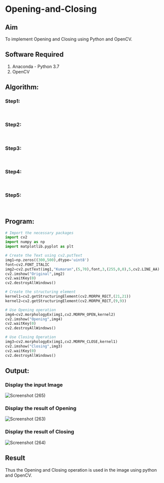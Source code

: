 # Opening-and-Closing

## Aim
To implement Opening and Closing using Python and OpenCV.

## Software Required
1. Anaconda - Python 3.7
2. OpenCV
## Algorithm:
### Step1:
<br>


### Step2:
<br>

### Step3:
<br>

### Step4:
<br>

### Step5:
<br>

 
## Program:

``` Python
# Import the necessary packages
import cv2
import numpy as np
import matplotlib.pyplot as plt

# Create the Text using cv2.putText
img1=np.zeros((300,500),dtype='uint8')
font=cv2.FONT_ITALIC
img2=cv2.putText(img1,"Kumaran",(5,70),font,3,(255,0,0),5,cv2.LINE_AA)
cv2.imshow("Original",img2)
cv2.waitKey(0)
cv2.destroyAllWindows()

# Create the structuring element
kernel1=cv2.getStructuringElement(cv2.MORPH_RECT,(21,21))
kernel2=cv2.getStructuringElement(cv2.MORPH_RECT,(9,9))

# Use Opening operation
img4=cv2.morphologyEx(img1,cv2.MORPH_OPEN,kernel2)
cv2.imshow("Opening",img4)
cv2.waitKey(0)
cv2.destroyAllWindows()

# Use Closing Operation
img3=cv2.morphologyEx(img1,cv2.MORPH_CLOSE,kernel1)
cv2.imshow("Closing",img3)
cv2.waitKey(0)
cv2.destroyAllWindows()
```

## Output:
### Display the input Image
![Screenshot (265)](https://user-images.githubusercontent.com/75243072/170283039-cdbe844a-c23d-4839-9048-11e8fec192f9.png)

### Display the result of Opening
![Screenshot (263)](https://user-images.githubusercontent.com/75243072/170283157-5ddebff2-9d12-4cd3-9a66-abbf59f15cd9.png)

### Display the result of Closing
![Screenshot (264)](https://user-images.githubusercontent.com/75243072/170283279-1ef61946-e380-4839-b81b-5491c1e4bd2f.png)

## Result
Thus the Opening and Closing operation is used in the image using python and OpenCV.
